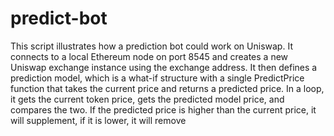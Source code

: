 # predict-bot

This script illustrates how a prediction bot could work on Uniswap. It connects to a local Ethereum node on port 8545 and creates a new Uniswap exchange instance using the exchange address. It then defines a prediction model, which is a what-if structure with a single PredictPrice function that takes the current price and returns a predicted price. In a loop, it gets the current token price, gets the predicted model price, and compares the two. If the predicted price is higher than the current price, it will supplement, if it is lower, it will remove
